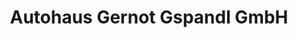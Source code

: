 ---
title: "Autohaus Gernot Gspandl GmbH"
url: /dobl/autohaus-gernot-gspandl-gmbh/
shop: Autohaus
---